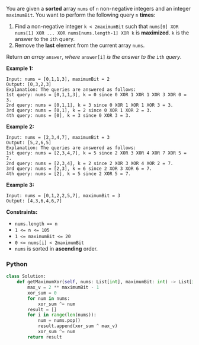 You are given a  **sorted**  array  `nums`  of  `n`  non-negative integers and an integer  `maximumBit`. You want to perform the following query  `n`  **times**:

1.  Find a non-negative integer  `k < 2maximumBit`  such that  `nums[0] XOR nums[1] XOR ... XOR nums[nums.length-1] XOR k`  is  **maximized**.  `k`  is the answer to the  `ith`  query.
2.  Remove the  **last** element from the current array  `nums`.

Return  _an array_  `answer`_, where_ `answer[i]` _is the answer to the_ `ith` _query_.

**Example 1:**
```
Input: nums = [0,1,1,3], maximumBit = 2
Output: [0,3,2,3]
Explanation: The queries are answered as follows:
1st query: nums = [0,1,1,3], k = 0 since 0 XOR 1 XOR 1 XOR 3 XOR 0 = 3.
2nd query: nums = [0,1,1], k = 3 since 0 XOR 1 XOR 1 XOR 3 = 3.
3rd query: nums = [0,1], k = 2 since 0 XOR 1 XOR 2 = 3.
4th query: nums = [0], k = 3 since 0 XOR 3 = 3.
```

**Example 2:**
```
Input: nums = [2,3,4,7], maximumBit = 3
Output: [5,2,6,5]
Explanation: The queries are answered as follows:
1st query: nums = [2,3,4,7], k = 5 since 2 XOR 3 XOR 4 XOR 7 XOR 5 = 7.
2nd query: nums = [2,3,4], k = 2 since 2 XOR 3 XOR 4 XOR 2 = 7.
3rd query: nums = [2,3], k = 6 since 2 XOR 3 XOR 6 = 7.
4th query: nums = [2], k = 5 since 2 XOR 5 = 7.
```

**Example 3:**
```
Input: nums = [0,1,2,2,5,7], maximumBit = 3
Output: [4,3,6,4,6,7]
```

**Constraints:**

-   `nums.length == n`
-   `1 <= n <= 105`
-   `1 <= maximumBit <= 20`
-   `0 <= nums[i] < 2maximumBit`
-   `nums` is sorted in  **ascending**  order.

### Python
```py
class Solution:
    def getMaximumXor(self, nums: List[int], maximumBit: int) -> List[int]:
        max_v = 2 ** maximumBit - 1
        xor_sum = 0
        for num in nums:
            xor_sum ^= num
        result = []
        for i in range(len(nums)):
            num = nums.pop()
            result.append(xor_sum ^ max_v)
            xor_sum ^= num
        return result
```